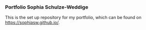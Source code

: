### Portfolio Sophia Schulze-Weddige

This is the set up repository for my portfolio, which can be found on https://sophiasw.github.io/.
